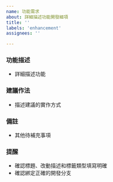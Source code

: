 ```yaml
---
name: 功能需求
about: 詳細描述功能開發細項
title: ''
labels: 'enhancement'
assignees: ''

---
```


### 功能描述
* 詳細描述功能

### 建議作法
* 描述建議的實作方式

### 備註
* 其他待補充事項

### 提醒
* 確認標題、改動描述和標籤類型填寫明確
* 確認綁定正確的開發分支

